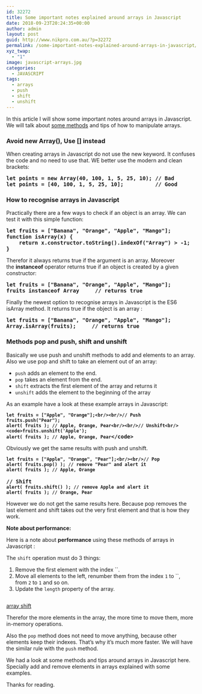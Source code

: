 ```yaml
---
id: 32272
title: Some important notes explained around arrays in Javascript
date: 2018-09-23T20:24:35+00:00
author: admin
layout: post
guid: http://www.nikpro.com.au/?p=32272
permalink: /some-important-notes-explained-around-arrays-in-javascript/
xyz_twap:
  - "1"
image: javascript-arrays.jpg
categories:
  - JAVASCRIPT
tags:
  - arrays
  - push
  - shift
  - unshift
---
```

In this article I will show some important notes around arrays in Javascript. We will talk about [some methods](http://www.nikpro.com.au/how-to-generate-a-mappable-array-in-javascript/) and tips of how to manipulate arrays.

### Avoid new Array(), Use [] instead

When creating arrays in Javascript do not use the new keyword. It confuses the code and no need to use that. WE better use the modern and clean brackets:

<pre class="wp-block-preformatted"><strong>let points = new Array(40, 100, 1, 5, 25, 10); // Bad</strong><br /><strong>let points = [40, 100, 1, 5, 25, 10];          // Good</strong></pre>

### How to recognise arrays in Javascript

Practically there are a few ways to check if an object is an array. We can test it with this simple function:

<pre class="wp-block-preformatted"><strong>let fruits = ["Banana", "Orange", "Apple", "Mango"];<br />function isArray(x) {</strong><br /><strong>    return x.constructor.toString().indexOf("Array") > -1;</strong><br /><strong>}</strong></pre>

Therefor it always returns true if the argument is an array. Moreover the **instanceof** operator returns true if an object is created by a given constructor:

<pre class="wp-block-preformatted"><strong>let fruits = ["Banana", "Orange", "Apple", "Mango"];</strong><br /><strong>fruits instanceof Array     // returns true</strong></pre>

Finally the newest option to recognise arrays in Javascript is the ES6 isArray method. It returns true if the object is an array :

<pre class="wp-block-preformatted"><strong>let fruits = ["Banana", "Orange", "Apple", "Mango"];<br />Array.isArray(fruits);     // returns true</strong></pre>

### Methods pop and push, shift and unshift

Basically we use push and unshift methods to add and elements to an array. Also we use pop and shift to take an element out of an array:

  * `push` adds an element to the end.
  * `pop` takes an element from the end.
  * `shift` extracts the first element of the array and returns it
  * `unshift` adds the element to the beginning of the array  
    

As an example have a look at these example arrays in Javascript:

<pre class="wp-block-preformatted"><strong><code>let fruits = ["Apple", "Orange"];&lt;br/>&lt;br/>// Push
fruits.push("Pear");
alert( fruits ); // Apple, Orange, Pear&lt;br/>&lt;br/>// Unshift&lt;br/>&lt;code>fruits.unshift('Apple');
alert( fruits ); // Apple, Orange, Pear</code>&lt;/code></strong></pre>

Obviously we get the same results with push and unshift.

<pre class="wp-block-preformatted"><strong><code>let fruits = ["Apple", "Orange", "Pear"];&lt;br/>&lt;br/>// Pop
alert( fruits.pop() ); // remove "Pear" and alert it
alert( fruits ); // Apple, Orange</code></strong><br /><br /><strong>// Shift</strong><br /><strong><code>alert( fruits.shift() ); // remove Apple and alert it
alert( fruits ); // Orange, Pear</code></strong></pre>

However we do not get the same results here. Because pop removes the last element and shift takes out the very first element and that is how they work. 

**Note about performance:**

Here is a note about **performance** using these methods of arrays in Javascript :

The `shift` operation must do 3 things:

  1. Remove the first element with the index ``.
  2. Move all elements to the left, renumber them from the index `1` to ``, from `2` to `1` and so on.
  3. Update the `length` property of the array.<figure class="wp-block-image">

<img src="http://www.nikpro.com.auarray-shift.png" alt="" class="wp-image-32275" srcset="http://testgatsby.localarray-shift.png 593w, http://testgatsby.localarray-shift-300x72.png 300w" sizes="(max-width: 593px) 100vw, 593px" /> <figcaption><a href="https://javascript.info/array#methods-pop-push-shift-unshift" target="_blank" rel="noopener noreferrer">array shift</a></figcaption></figure> 

Therefor the more elements in the array, the more time to move them, more in-memory operations.

Also the `pop` method does not need to move anything, because other elements keep their indexes. That’s why it’s much more faster. We will have the similar rule with the `push` method.

We had a look at some methods and tips around arrays in Javascript here. Specially add and remove elements in arrays explained with some examples.

Thanks for reading.
